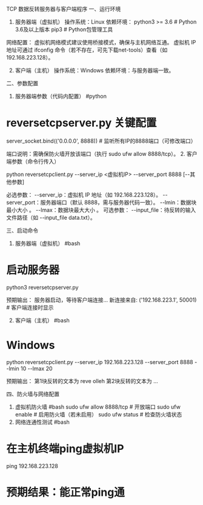 TCP 数据反转服务器与客户端程序
一、运行环境
1. 服务器端（虚拟机）
操作系统：Linux
依赖环境：
python3 >= 3.6        # Python 3.6及以上版本
pip3                  # Python包管理工具

网络配置：
虚拟机网络模式建议使用桥接模式，确保与主机网络互通。
虚拟机 IP 地址可通过 ifconfig 命令（若不存在，可先下载net-tools）查看（如 192.168.223.128）。

2. 客户端（主机）
操作系统：Windows
依赖环境：与服务器端一致。

二、参数配置
1. 服务器端参数（代码内配置）
#python
# reversetcpserver.py 关键配置
server_socket.bind(('0.0.0.0', 8888))  # 监听所有IP的8888端口（可修改端口）

端口说明：需确保防火墙开放该端口（执行 sudo ufw allow 8888/tcp）。
2. 客户端参数（命令行传入）

python reversetcpclient.py --server_ip <虚拟机IP> --server_port 8888 [--其他参数]

必选参数：
--server_ip：虚拟机 IP 地址（如 192.168.223.128）。
--server_port：服务器端口（默认 8888，需与服务器代码一致）。
--lmin：数据块最小大小 。
--lmax：数据块最大大小 。
可选参数：
--input_file：待反转的输入文件路径（如 --input_file data.txt）。

三、启动命令
1. 服务器端（虚拟机）
#bash
# 启动服务器
python3 reversetcpserver.py

预期输出：
服务器启动，等待客户端连接...
新连接来自: ('192.168.223.1', 50001)  # 客户端连接时显示

2. 客户端（主机）
#bash
# Windows
python reversetcpclient.py --server_ip 192.168.223.128 --server_port 8888 --lmin 10 --lmax 20

预期输出：
第1块反转的文本为 reve olleh
第2块反转的文本为 ...

四、防火墙与网络配置
1. 虚拟机防火墙
#bash
sudo ufw allow 8888/tcp  # 开放端口
sudo ufw enable         # 启用防火墙（若未启用）
sudo ufw status         # 检查防火墙状态
2. 网络连通性测试
#bash
# 在主机终端ping虚拟机IP
ping 192.168.223.128

# 预期结果：能正常ping通

